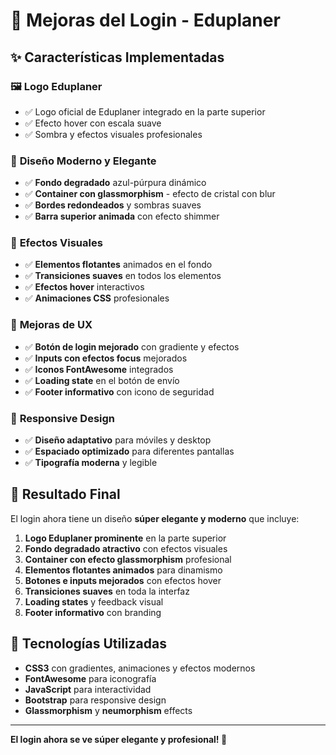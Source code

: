 # 🎨 Mejoras del Login - Eduplaner

## ✨ Características Implementadas

### 🖼️ **Logo Eduplaner**
- ✅ Logo oficial de Eduplaner integrado en la parte superior
- ✅ Efecto hover con escala suave
- ✅ Sombra y efectos visuales profesionales

### 🎨 **Diseño Moderno y Elegante**
- ✅ **Fondo degradado** azul-púrpura dinámico
- ✅ **Container con glassmorphism** - efecto de cristal con blur
- ✅ **Bordes redondeados** y sombras suaves
- ✅ **Barra superior animada** con efecto shimmer

### 🌟 **Efectos Visuales**
- ✅ **Elementos flotantes** animados en el fondo
- ✅ **Transiciones suaves** en todos los elementos
- ✅ **Efectos hover** interactivos
- ✅ **Animaciones CSS** profesionales

### 🔧 **Mejoras de UX**
- ✅ **Botón de login mejorado** con gradiente y efectos
- ✅ **Inputs con efectos focus** mejorados
- ✅ **Iconos FontAwesome** integrados
- ✅ **Loading state** en el botón de envío
- ✅ **Footer informativo** con icono de seguridad

### 📱 **Responsive Design**
- ✅ **Diseño adaptativo** para móviles y desktop
- ✅ **Espaciado optimizado** para diferentes pantallas
- ✅ **Tipografía moderna** y legible

## 🎯 **Resultado Final**

El login ahora tiene un diseño **súper elegante y moderno** que incluye:

1. **Logo Eduplaner prominente** en la parte superior
2. **Fondo degradado atractivo** con efectos visuales
3. **Container con efecto glassmorphism** profesional
4. **Elementos flotantes animados** para dinamismo
5. **Botones e inputs mejorados** con efectos hover
6. **Transiciones suaves** en toda la interfaz
7. **Loading states** y feedback visual
8. **Footer informativo** con branding

## 🚀 **Tecnologías Utilizadas**

- **CSS3** con gradientes, animaciones y efectos modernos
- **FontAwesome** para iconografía
- **JavaScript** para interactividad
- **Bootstrap** para responsive design
- **Glassmorphism** y **neumorphism** effects

---

**El login ahora se ve súper elegante y profesional! 🎉**
